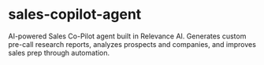# sales-copilot-agent
AI-powered Sales Co-Pilot agent built in Relevance AI. Generates custom pre-call research reports, analyzes prospects and companies, and improves sales prep through automation. 
